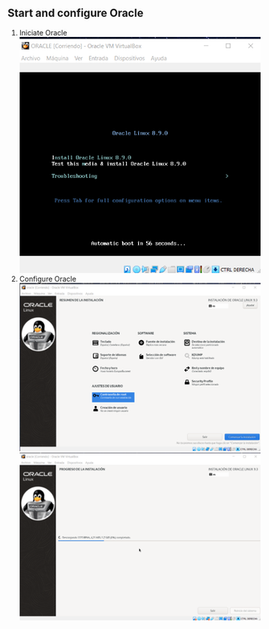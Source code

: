 ## Start and configure Oracle
1. Iniciate Oracle
   ![1](img/Cap3.png)
2. Configure Oracle
   ![1](img/Cap5.png)
   ![1](img/Cap6.png)
